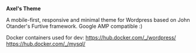 **Axel's Theme**

A mobile-first, responsive and minimal theme for Wordpress based on John Otander's Furtive framework. Google AMP compatible :)

Docker containers used for dev:
https://hub.docker.com/_/wordpress/
https://hub.docker.com/_/mysql/